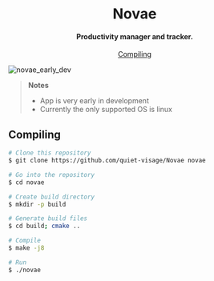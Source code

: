 <h1 align="center">
  Novae
  <br>
</h1>

<h4 align="center">Productivity manager and tracker.</h4>

<p align="center">
  <a href="#compiling">Compiling</a> 
</p>

![novae_early_dev](https://github.com/user-attachments/assets/3ea95cba-f8db-4956-8ff2-f8777a65d354)


> **Notes**
> + App is very early in development
> + Currently the only supported OS is linux
## Compiling

```bash
# Clone this repository
$ git clone https://github.com/quiet-visage/Novae novae

# Go into the repository
$ cd novae

# Create build directory
$ mkdir -p build

# Generate build files
$ cd build; cmake ..

# Compile
$ make -j8

# Run
$ ./novae
```


